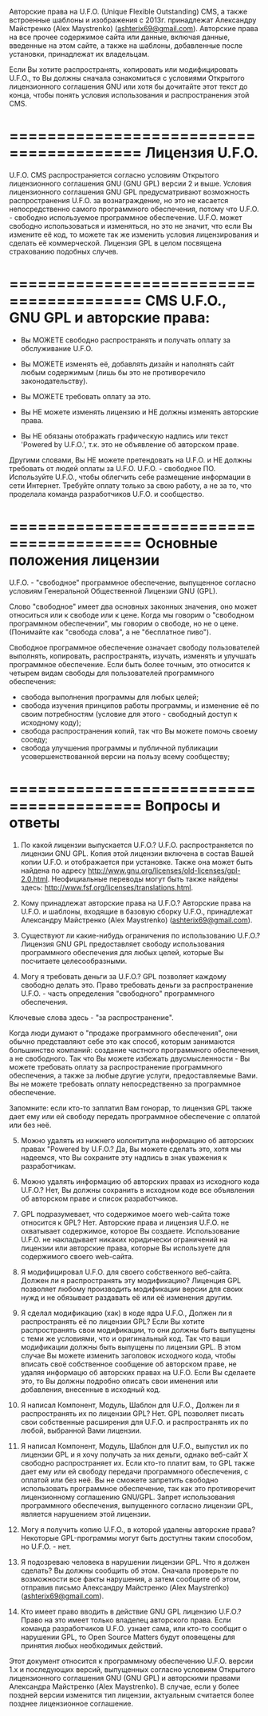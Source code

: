 Авторские права на U.F.O. (Unique Flexible Outstanding) CMS, а также встроенные шаблоны и изображения с 2013г. принадлежат Александру Майстренко (Alex Maystrenko) (ashterix69@gmail.com). Авторские права на все прочее содержимое сайта или данные, включая данные, введенные на этом сайте, а также на шаблоны, добавленные после установки, принадлежат их владельцам.

Если Вы хотите распространять, копировать или модифицировать U.F.O., то Вы должны сначала ознакомиться с условиями Открытого лицензионного соглашения GNU или хотя бы дочитайте этот текст до конца, чтобы понять условия использования и распространения этой CMS.

========================================
 Лицензия U.F.O.
========================================
U.F.O. CMS распространяется согласно условиям Открытого лицензионного соглашения GNU (GNU GPL) версии 2 и выше. Условия лицензионного соглашения GNU GPL предусматривают возможность распространения U.F.O. за вознаграждение, но это не касается непосредственно самого программного обеспечения, потому что U.F.O. - свободно используемое программное обеспечение. U.F.O. может свободно использоваться и изменяться, но это не значит, что если Вы измените её код, то можете так же изменить условия лицензирования и сделать её коммерческой. Лицензия GPL в целом посвящена страхованию подобных случев.


========================================
 CMS U.F.O., GNU GPL и авторские права:
========================================
- Вы МОЖЕТЕ свободно распространять и получать оплату за обслуживание U.F.O. 
- Вы МОЖЕТЕ изменять её, добавлять дизайн и наполнять сайт любым содержимым (лишь бы это не противоречило законодательству).
- Вы МОЖЕТЕ требовать оплату за это. 

- Вы НЕ можете изменять лицензию и НЕ должны изменять авторские права. 
- Вы НЕ обязаны отображать графическую надпись или текст 'Powered by U.F.O.', т.к. это не объявление об авторском праве.

Другими словами, Вы НЕ можете претендовать на U.F.O. и НЕ должны требовать от людей оплаты за U.F.O. 
U.F.O. - свободное ПО. Используйте U.F.O., чтобы облегчить себе размещение информации в сети Интернет. 
Требуйте оплату только за свою работу, а не за то, что проделала команда разработчиков U.F.O. и сообщество.


========================================
 Основные положения лицензии
========================================
U.F.O. - "свободное" программное обеспечение, выпущенное согласно условиям Генеральной Общественной Лицензии GNU (GPL).

Слово "свободное" имеет два основных законных значения, оно может относиться или к свободе или к цене. Когда мы говорим о "свободном программном обеспечении", мы говорим о свободе, но не о цене. (Понимайте как "свобода слова", а не "бесплатное пиво").

Свободное программное обеспечение означает свободу пользователей выполнять, копировать, распространять, изучать, изменять и улучшать программное обеспечение. Если быть более точным, это относится к четырем видам свободы для пользователей программного обеспечения:
- свобода выполнения программы для любых целей;
- свобода изучения принципов работы программы, и изменение её по своим потребностям (условие для этого - свободный доступ к исходному коду);
- свобода распространения копий, так что Вы можете помочь своему соседу;
- свобода улучшения программы и публичной публикации усовершенствованной версии на пользу всему сообществу;


========================================
 Вопросы и ответы
========================================
1. По какой лицензии выпускается U.F.O.?
U.F.O. распространяется по лицензии GNU GPL. Копия этой лицензии включена в состав Вашей копии U.F.O. и отображается при установке. Также она может быть найдена по адресу http://www.gnu.org/licenses/old-licenses/gpl-2.0.html. Неофициальные переводы могут быть также найдены здесь: http://www.fsf.org/licenses/translations.html.

2. Кому принадлежат авторские права на U.F.O.?
Авторские права на U.F.O. и шаблоны, входящие в базовую сборку U.F.O., принадлежат Александру Майстренко (Alex Maystrenko) (ashterix69@gmail.com).

3. Существуют ли какие-нибудь ограничения по использованию U.F.O.?
Лицензия GNU GPL предоставляет свободу использования программного обеспечения для любых целей, которые Вы посчитаете целесообразными.

4. Могу я требовать деньги за U.F.O.?
GPL позволяет каждому свободно делать это. Право требовать деньги за распространение U.F.O. - часть определения "свободного" программного обеспечения.

Ключевые слова здесь - "за распространение".

Когда люди думают о "продаже программного обеспечения", они обычно представляют себе это как способ, которым занимаются большинство компаний: создание частного программного обеспечения, а не свободного. Так что Вы можете избежать двусмысленности - Вы можете требовать оплату за распространение программного обеспечения, а также за любые другие услуги, предоставляемые Вами. Вы не можете требовать оплату непосредственно за программное обеспечение.

Запомните: если кто-то заплатил Вам гонорар, то лицензия GPL также дает ему или ей свободу передать программное обеспечение с оплатой или без неё.

5. Можно удалять из нижнего колонтитула информацию об авторских правах "Powered by U.F.O.?
Да, Вы можете сделать это, хотя мы надеемся, что Вы сохраните эту надпись в знак уважения к разработчикам.

6. Можно удалять информацию об авторских правах из исходного кода U.F.O.?
Нет, Вы должны сохранить в исходном коде все объявления об авторском праве и список разработчиков.

7. GPL подразумевает, что содержимое моего web-сайта тоже относится к GPL?
Нет. Авторские права и лицензия U.F.O. не охватывает содержимое, которое Вы создаете. Использование U.F.O. не накладывает никаких юридически ограничений на лицензии или авторские права, которые Вы используете для содержимого своего web-сайта.

8. Я модифицировал U.F.O. для своего собственного веб-сайта. Должен ли я распространять эту модификацию?
Лиценция GPL позволяет любому производить модификации версии для своих нужд и не обязывает раздавать её или её изменения другим.

9. Я сделал модификацию (хак) в коде ядра U.F.O., Должен ли я распространять её по лицензии GPL?
Если Вы хотите распространять свои модификации, то они должны быть выпущены с теми же условиями, что и оригинальный код. Так что ваши модификации должны быть выпущены по лицензии GPL. В этом случае Вы можете изменить заголовок исходного кода, чтобы вписать своё собственное сообщение об авторском праве, не удаляя информацю об авторских правах на U.F.O. Если Вы сделаете это, то Вы должны подробно описать свои именения или добавления, внесенные в исходный код.

10. Я написал Компонент, Модуль, Шаблон для U.F.O., Должен ли я распространять их по лицензии GPL?
Нет. GPL позволяет писать свои собственные расширения для U.F.O. и распространять их по любой, выбранной Вами лицензии.

11. Я написал Компонент, Модуль, Шаблон для U.F.O., выпустил их по лицензии GPL и я хочу получать за них деньги, однако веб-сайт Х свободно распространяет их.
Если кто-то платит вам, то GPL также дает ему или ей свободу передачи программного обеспечения, с оплатой или без неё. Вы не сможете запретить свободно использовать программное обеспечение, так как это противоречит лицензионному соглашению GNU/GPL. Запрет использования программного обеспечения, выпущенного согласно лицензии GPL, является нарушением этой лицензии.

12. Могу я получить копию U.F.O., в которой удалены авторские права?
Некоторые GPL-программы могут быть доступны таким способом, но U.F.O. - нет.

13. Я подозреваю человека в нарушении лицензии GPL. Что я должен сделать?
Вы должны сообщить об этом. Сначала проверьте по возможности все факты нарушения, а затем сообщите об этом, отправив письмо Александру Майстренко (Alex Maystrenko) (ashterix69@gmail.com).

14. Кто имеет право вводить в действие GNU GPL лицензию U.F.O.?
Право на это имеет только владелец авторского права. Если команда разработчиков U.F.O. узнает сама, или кто-то сообщит о нарушении GPL, то Open Source Matters будут оповещены для принятия любых необходимых действий.

Этот документ относится к программному обеспечению U.F.O. версии 1.x и последующих версий, выпущенных согласно условиям Открытого лицензионного соглашения GNU (GNU GPL) и авторскими правами Александра Майстренко (Alex Maystrenko).
В случае, если у более поздней версии изменится тип лицензии, актуальным считается более позднее лицензионное соглашение.